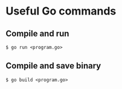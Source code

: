 # Useful Go commands

## Compile and run
`$ go run <program.go>`

## Compile and save binary
`$ go build <program.go>`